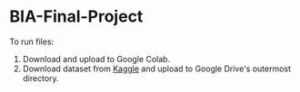 # BIA-Final-Project

To run files:
1. Download and upload to Google Colab.
2. Download dataset from [Kaggle](https://www.kaggle.com/datasets/sartajbhuvaji/brain-tumor-classification-mri) and upload to Google Drive's outermost directory.
